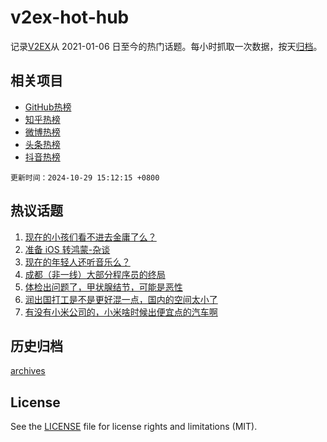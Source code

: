# v2ex-hot-hub

 记录[V2EX](https://www.v2ex.com/)从 2021-01-06 日至今的热门话题。每小时抓取一次数据，按天[归档](archives)。
 
 ## 相关项目

- [GitHub热榜](https://github.com/lonnyzhang423/github-hot-hub)
- [知乎热榜](https://github.com/lonnyzhang423/zhihu-hot-hub)
- [微博热榜](https://github.com/lonnyzhang423/weibo-hot-hub)
- [头条热榜](https://github.com/lonnyzhang423/toutiao-hot-hub)
- [抖音热榜](https://github.com/lonnyzhang423/douyin-hot-hub)


 `更新时间：2024-10-29 15:12:15 +0800`

## 热议话题

1. [现在的小孩们看不进去金庸了么？](https://www.v2ex.com/t/1084381)
1. [准备 iOS 转鸿蒙-杂谈](https://www.v2ex.com/t/1084449)
1. [现在的年轻人还听音乐么？](https://www.v2ex.com/t/1084473)
1. [成都（非一线）大部分程序员的终局](https://www.v2ex.com/t/1084499)
1. [体检出问题了，甲状腺结节，可能是恶性](https://www.v2ex.com/t/1084486)
1. [润出国打工是不是更好混一点，国内的空间太小了](https://www.v2ex.com/t/1084510)
1. [有没有小米公司的，小米啥时候出便宜点的汽车啊](https://www.v2ex.com/t/1084502)

## 历史归档

[archives](archives)

## License

See the [LICENSE](LICENSE) file for license rights and limitations (MIT).

